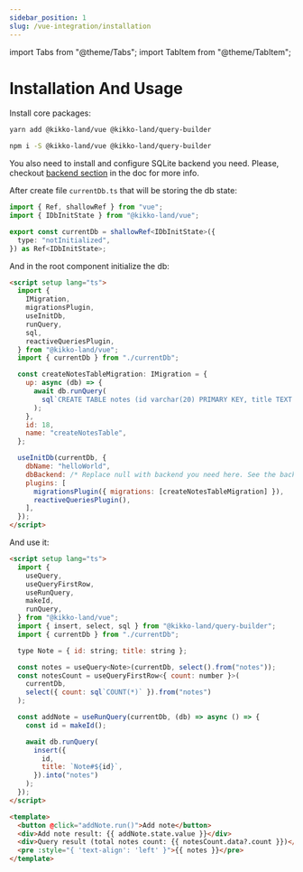```yaml
---
sidebar_position: 1
slug: /vue-integration/installation
---
```


import Tabs from "@theme/Tabs";
import TabItem from "@theme/TabItem";

# Installation And Usage

Install core packages:

<Tabs>
  <TabItem value="yarn" label="yarn" default>

```bash
yarn add @kikko-land/vue @kikko-land/query-builder
```

  </TabItem>
  <TabItem value="npm" label="npm">

```bash
npm i -S @kikko-land/vue @kikko-land/query-builder
```

  </TabItem>
</Tabs>

You also need to install and configure SQLite backend you need. Please, checkout [backend section](/backends/web) in the doc for more info.

After create file `currentDb.ts` that will be storing the db state:

```ts
import { Ref, shallowRef } from "vue";
import { IDbInitState } from "@kikko-land/vue";

export const currentDb = shallowRef<IDbInitState>({
  type: "notInitialized",
}) as Ref<IDbInitState>;
```

And in the root component initialize the db:

```html
<script setup lang="ts">
  import {
    IMigration,
    migrationsPlugin,
    useInitDb,
    runQuery,
    sql,
    reactiveQueriesPlugin,
  } from "@kikko-land/vue";
  import { currentDb } from "./currentDb";

  const createNotesTableMigration: IMigration = {
    up: async (db) => {
      await db.runQuery(
        sql`CREATE TABLE notes (id varchar(20) PRIMARY KEY, title TEXT NOT NULL);`
      );
    },
    id: 18,
    name: "createNotesTable",
  };

  useInitDb(currentDb, {
    dbName: "helloWorld",
    dbBackend: /* Replace null with backend you need here. See the backend section guide */ null,
    plugins: [
      migrationsPlugin({ migrations: [createNotesTableMigration] }),
      reactiveQueriesPlugin(),
    ],
  });
</script>
```

And use it:

```html
<script setup lang="ts">
  import {
    useQuery,
    useQueryFirstRow,
    useRunQuery,
    makeId,
    runQuery,
  } from "@kikko-land/vue";
  import { insert, select, sql } from "@kikko-land/query-builder";
  import { currentDb } from "./currentDb";

  type Note = { id: string; title: string };

  const notes = useQuery<Note>(currentDb, select().from("notes"));
  const notesCount = useQueryFirstRow<{ count: number }>(
    currentDb,
    select({ count: sql`COUNT(*)` }).from("notes")
  );

  const addNote = useRunQuery(currentDb, (db) => async () => {
    const id = makeId();

    await db.runQuery(
      insert({
        id,
        title: `Note#${id}`,
      }).into("notes")
    );
  });
</script>

<template>
  <button @click="addNote.run()">Add note</button>
  <div>Add note result: {{ addNote.state.value }}</div>
  <div>Query result (total notes count: {{ notesCount.data?.count }})</div>
  <pre :style="{ 'text-align': 'left' }">{{ notes }}</pre>
</template>
```
